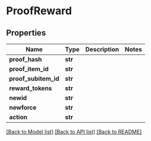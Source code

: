 # ProofReward

## Properties
Name | Type | Description | Notes
------------ | ------------- | ------------- | -------------
**proof_hash** | **str** |  | 
**proof_item_id** | **str** |  | 
**proof_subitem_id** | **str** |  | 
**reward_tokens** | **str** |  | 
**newid** | **str** |  | 
**newforce** | **str** |  | 
**action** | **str** |  | 

[[Back to Model list]](../README.md#documentation-for-models) [[Back to API list]](../README.md#documentation-for-api-endpoints) [[Back to README]](../README.md)


